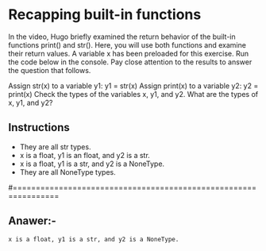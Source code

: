 # Recapping built-in functions

In the video, Hugo briefly examined the return behavior of the built-in functions print() and str(). Here, you will use both functions and examine their return values. A variable x has been preloaded for this exercise. Run the code below in the console. Pay close attention to the results to answer the question that follows.

Assign str(x) to a variable y1: y1 = str(x)
Assign print(x) to a variable y2: y2 = print(x)
Check the types of the variables x, y1, and y2.
What are the types of x, y1, and y2?

## Instructions



* They are all str types.
* x is a float, y1 is an float, and y2 is a str.
* x is a float, y1 is a str, and y2 is a NoneType.
* They are all NoneType types.

#================================================================

## Anawer:-

`x is a float, y1 is a str, and y2 is a NoneType.`